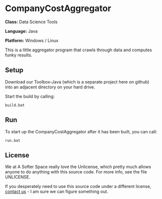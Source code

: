 # CompanyCostAggregator

**Class:** Data Science Tools

**Language:** Java

**Platform:** Windows / Linux

This is a little aggregator program that crawls through data and computes funky results.

## Setup

Download our Toolbox-Java (which is a separate project here on github) into an adjacent directory on your hard drive.

Start the build by calling:

```
build.bat
```

## Run

To start up the CompanyCostAggregator after it has been built, you can call:

```
run.bat
```

## License

We at A Softer Space really love the Unlicense, which pretty much allows anyone to do anything with this source code.
For more info, see the file UNLICENSE.

If you desperately need to use this source code under a different license, [contact us](mailto:moya@asofterspace.com) - I am sure we can figure something out.